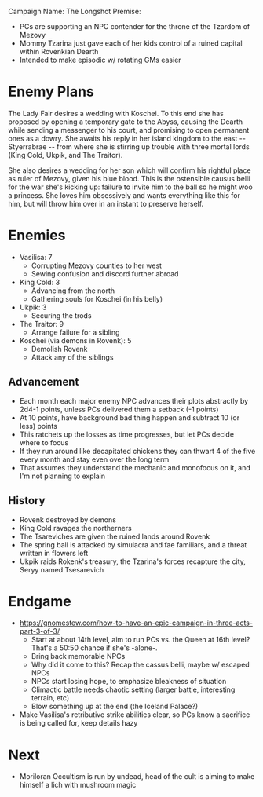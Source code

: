 Campaign Name: The Longshot
Premise:
- PCs are supporting an NPC contender for the throne of the Tzardom of Mezovy
- Mommy Tzarina just gave each of her kids control of a ruined capital within Rovenkian Dearth
- Intended to make episodic w/ rotating GMs easier

# Enemy Plans
The Lady Fair desires a wedding with Koschei. To this end she has proposed by opening a temporary gate to the Abyss, causing the Dearth while sending a messenger to his court, and promising to open permanent ones as a dowry. She awaits his reply in her island kingdom to the east -- Styerrabrae -- from where she is stirring up trouble with three mortal lords (King Cold, Ukpik, and The Traitor).

She also desires a wedding for her son which will confirm his rightful place as ruler of Mezovy, given his blue blood. This is the ostensible causus belli for the war she's kicking up: failure to invite him to the ball so he might woo a princess. She loves him obsessively and wants everything like this for him, but will throw him over in an instant to preserve herself.

# Enemies
- Vasilisa: 7
  - Corrupting Mezovy counties to her west
  - Sewing confusion and discord further abroad
- King Cold: 3
  - Advancing from the north
  - Gathering souls for Koschei (in his belly)
- Ukpik: 3
  - Securing the trods
- The Traitor: 9
  - Arrange failure for a sibling
- Koschei (via demons in Rovenk): 5
  - Demolish Rovenk
  - Attack any of the siblings

## Advancement
- Each month each major enemy NPC advances their plots abstractly by 2d4-1 points, unless PCs delivered them a setback (-1 points)
- At 10 points, have background bad thing happen and subtract 10 (or less) points
- This ratchets up the losses as time progresses, but let PCs decide where to focus
- If they run around like decapitated chickens they can thwart 4 of the five every month and stay even over the long term
- That assumes they understand the mechanic and monofocus on it, and I'm not planning to explain

## History
- Rovenk destroyed by demons
- King Cold ravages the northerners
- The Tsareviches are given the ruined lands around Rovenk
- The spring ball is attacked by simulacra and fae familiars, and a threat written in flowers left
- Ukpik raids Rokenk's treasury, the Tzarina's forces recapture the city, Seryy named Tsesarevich


# Endgame
- https://gnomestew.com/how-to-have-an-epic-campaign-in-three-acts-part-3-of-3/
  - Start at about 14th level, aim to run PCs vs. the Queen at 16th level? That's a 50:50 chance if she's -alone-.
  - Bring back memorable NPCs
  - Why did it come to this? Recap the cassus belli, maybe w/ escaped NPCs
  - NPCs start losing hope, to emphasize bleakness of situation
  - Climactic battle needs chaotic setting (larger battle, interesting terrain, etc)
  - Blow something up at the end (the Iceland Palace?)
- Make Vasilisa's retributive strike abilities clear, so PCs know a sacrifice is being called for, keep details hazy
 
# Next
- Moriloran Occultism is run by undead, head of the cult is aiming to make himself a lich with mushroom magic
